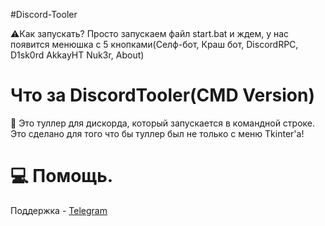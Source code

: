 #Discord-Tooler

⚠️Как запускать? Просто запускаем файл start.bat и ждем, у нас появится менюшка с 5 кнопками(Селф-бот, Краш бот, DiscordRPC, D1sk0rd AkkayHT Nuk3r, About)
# Что за DiscordTooler(CMD Version)

:page_facing_up: Это туллер для дискорда, который запускается в командной строке. Это сделано для того что бы туллер был не только с меню Tkinter'а!
# 💻 Помощь.
Поддержка - [Telegram](https://t.me/UcKAHDEP)
